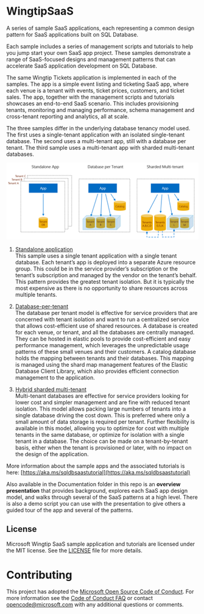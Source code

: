 # WingtipSaaS
A series of sample SaaS applications, each representing a common design pattern for SaaS applications built on SQL Database.

Each sample includes a series of management scripts and tutorials to help you jump start your own SaaS app project. These samples demonstrate a range of SaaS-focused designs and management patterns that can accelerate SaaS application development on SQL Database.

The same Wingtip Tickets application is implemented in each of the samples. The app is a simple event listing and ticketing SaaS app, where each venue is a tenant with events, ticket prices, customers, and ticket sales. The app, together with the management scripts and tutorials showcases an end-to-end SaaS scenario. This includes provisioning tenants, monitoring and managing performance, schema management and cross-tenant reporting and analytics, all at scale.

The three samples differ in the underlying database tenancy model used. The first uses a single-tenant application with an isolated single-tenant database. The second uses a multi-tenant app, still with a database per tenant. The third sample uses a multi-tenant app with sharded multi-tenant databases.

![Versions of Wingtip Tickets SaaS apps](./Documentation/AppVersions.PNG)

1. [Standalone application](https://github.com/Microsoft/WingtipTicketsSaaS-StandaloneApp)<br>
This sample uses a single tenant application with a single tenant database. Each tenant’s app is deployed into a separate Azure resource group. This could be in the service provider’s subscription or the tenant’s subscription and managed by the vendor on the tenant’s behalf. This pattern provides the greatest tenant isolation. But it is typically the most expensive as there is no opportunity to share resources across multiple tenants.

2. [Database-per-tenant](https://github.com/Microsoft/WingtipTicketsSaaS-DbPerTenant)<br>
The database per tenant model is effective for service providers that are concerned with tenant isolation and want to run a centralized service that allows cost-efficient use of shared resources. A database is created for each venue, or tenant, and all the databases are centrally managed. They can be hosted in elastic pools to provide cost-efficient and easy performance management, which leverages the unpredictable usage patterns of these small venues and their customers. A catalog database holds the mapping between tenants and their databases. This mapping is managed using the shard map management features of the Elastic Database Client Library, which also provides efficient connection management to the application.

3. [Hybrid sharded multi-tenant](https://github.com/Microsoft/WingtipTicketsSaaS-MultiTenantDb)<br>
Multi-tenant databases are effective for service providers looking for lower cost and simpler management and are fine with reduced tenant isolation. This model allows packing large numbers of tenants into a single database driving the cost down. This is preferred where only a small amount of data storage is required per tenant. Further flexibility is available in this model, allowing you to optimize for cost with multiple tenants in the same database, or optimize for isolation with a single tenant in a database. The choice can be made on a tenant-by-tenant basis, either when the tenant is provisioned or later, with no impact on the design of the application.

More information about the sample apps and the associated tutorials is here: [https://aka.ms/sqldbsaastutorial](https://aka.ms/sqldbsaastutorial)

Also available in the Documentation folder in this repo is an **overview presentation** that provides background, explores each SaaS app design model, and walks through several of the SaaS patterns at a high level. There is also a demo script you can use with the presentation to give others a guided tour of the app and several of the patterns.

## License
Microsoft Wingtip SaaS sample application and tutorials are licensed under the MIT license. See the [LICENSE](https://github.com/Microsoft/WingtipSaaS/blob/master/license) file for more details.

# Contributing
This project has adopted the [Microsoft Open Source Code of Conduct](https://opensource.microsoft.com/codeofconduct/). For more information see the [Code of Conduct FAQ](https://opensource.microsoft.com/codeofconduct/faq/) or contact [opencode@microsoft.com](mailto:opencode@microsoft.com) with any additional questions or comments.
